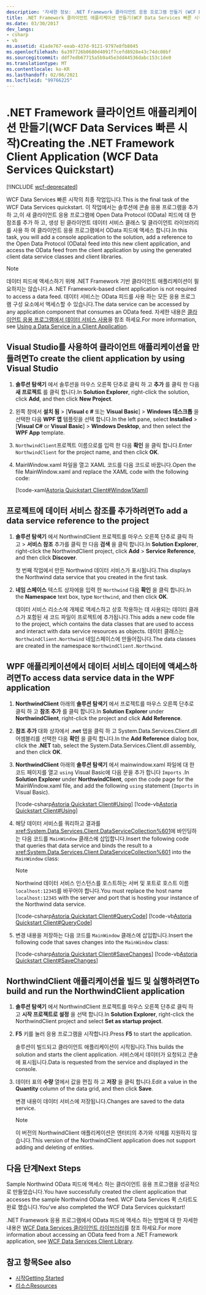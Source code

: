 ```yaml
---
description: '자세한 정보: .NET Framework 클라이언트 응용 프로그램 만들기 (WCF Data Services 빠른 시작)'
title: .NET Framework 클라이언트 애플리케이션 만들기(WCF Data Services 빠른 시작)
ms.date: 03/30/2017
dev_langs:
- csharp
- vb
ms.assetid: 41ade767-eeab-437d-9121-9797e8fb8045
ms.openlocfilehash: 6a397726b0680d4091f7cefd8928e43c74dc08bf
ms.sourcegitcommit: ddf7edb67715a5b9a45e3dd44536dabc153c1de0
ms.translationtype: MT
ms.contentlocale: ko-KR
ms.lasthandoff: 02/06/2021
ms.locfileid: "99766225"
---
```

# <a name="creating-the-net-framework-client-application-wcf-data-services-quickstart"></a><span data-ttu-id="a4b5e-103">.NET Framework 클라이언트 애플리케이션 만들기(WCF Data Services 빠른 시작)</span><span class="sxs-lookup"><span data-stu-id="a4b5e-103">Creating the .NET Framework Client Application (WCF Data Services Quickstart)</span></span>

[!INCLUDE [wcf-deprecated](~/includes/wcf-deprecated.md)]

<span data-ttu-id="a4b5e-104">WCF Data Services 빠른 시작의 최종 작업입니다.</span><span class="sxs-lookup"><span data-stu-id="a4b5e-104">This is the final task of the WCF Data Services quickstart.</span></span> <span data-ttu-id="a4b5e-105">이 작업에서는 솔루션에 콘솔 응용 프로그램을 추가 하 고,이 새 클라이언트 응용 프로그램에 Open Data Protocol (OData) 피드에 대 한 참조를 추가 하 고, 생성 된 클라이언트 데이터 서비스 클래스 및 클라이언트 라이브러리를 사용 하 여 클라이언트 응용 프로그램에서 OData 피드에 액세스 합니다.</span><span class="sxs-lookup"><span data-stu-id="a4b5e-105">In this task, you will add a console application to the solution, add a reference to the Open Data Protocol (OData) feed into this new client application, and access the OData feed from the client application by using the generated client data service classes and client libraries.</span></span>

> [!NOTE]
> <span data-ttu-id="a4b5e-106">데이터 피드에 액세스하기 위해 .NET Framework 기반 클라이언트 애플리케이션이 필요하지는 않습니다.</span><span class="sxs-lookup"><span data-stu-id="a4b5e-106">A .NET Framework-based client application is not required to access a data feed.</span></span> <span data-ttu-id="a4b5e-107">데이터 서비스는 OData 피드를 사용 하는 모든 응용 프로그램 구성 요소에서 액세스할 수 있습니다.</span><span class="sxs-lookup"><span data-stu-id="a4b5e-107">The data service can be accessed by any application component that consumes an OData feed.</span></span> <span data-ttu-id="a4b5e-108">자세한 내용은 [클라이언트 응용 프로그램에서 데이터 서비스 사용](using-a-data-service-in-a-client-application-wcf-data-services.md)을 참조 하세요.</span><span class="sxs-lookup"><span data-stu-id="a4b5e-108">For more information, see [Using a Data Service in a Client Application](using-a-data-service-in-a-client-application-wcf-data-services.md).</span></span>

## <a name="to-create-the-client-application-by-using-visual-studio"></a><span data-ttu-id="a4b5e-109">Visual Studio를 사용하여 클라이언트 애플리케이션을 만들려면</span><span class="sxs-lookup"><span data-stu-id="a4b5e-109">To create the client application by using Visual Studio</span></span>

1. <span data-ttu-id="a4b5e-110">**솔루션 탐색기** 에서 솔루션을 마우스 오른쪽 단추로 클릭 하 고 **추가** 를 클릭 한 다음 **새 프로젝트** 를 클릭 합니다.</span><span class="sxs-lookup"><span data-stu-id="a4b5e-110">In **Solution Explorer**, right-click the solution, click **Add**, and then click **New Project**.</span></span>

2. <span data-ttu-id="a4b5e-111">왼쪽 창에서 **설치 됨** > [**Visual c #** 또는 **Visual Basic**] > **Windows 데스크톱** 을 선택한 다음 **WPF 앱** 템플릿을 선택 합니다.</span><span class="sxs-lookup"><span data-stu-id="a4b5e-111">In the left pane, select **Installed** > [**Visual C#** or **Visual Basic**] > **Windows Desktop**, and then select the **WPF App** template.</span></span>

3. <span data-ttu-id="a4b5e-112">`NorthwindClient`프로젝트 이름으로를 입력 한 다음 **확인** 을 클릭 합니다.</span><span class="sxs-lookup"><span data-stu-id="a4b5e-112">Enter `NorthwindClient` for the project name, and then click **OK**.</span></span>

4. <span data-ttu-id="a4b5e-113">MainWindow.xaml 파일을 열고 XAML 코드를 다음 코드로 바꿉니다.</span><span class="sxs-lookup"><span data-stu-id="a4b5e-113">Open the file MainWindow.xaml and replace the XAML code with the following code:</span></span>

     [!code-xaml[Astoria Quickstart Client#Window1Xaml](../../../../samples/snippets/visualbasic/VS_Snippets_Misc/astoria_quickstart_client/vb/window1.xaml#window1xaml)]

## <a name="to-add-a-data-service-reference-to-the-project"></a><span data-ttu-id="a4b5e-114">프로젝트에 데이터 서비스 참조를 추가하려면</span><span class="sxs-lookup"><span data-stu-id="a4b5e-114">To add a data service reference to the project</span></span>

1. <span data-ttu-id="a4b5e-115">**솔루션 탐색기** 에서 NorthwindClient 프로젝트를 마우스 오른쪽 단추로 클릭 하 고   >  **서비스 참조** 추가를 클릭 한 다음 **검색** 을 클릭 합니다.</span><span class="sxs-lookup"><span data-stu-id="a4b5e-115">In **Solution Explorer**, right-click the NorthwindClient project, click **Add** > **Service Reference**, and then click **Discover**.</span></span>

     <span data-ttu-id="a4b5e-116">첫 번째 작업에서 만든 Northwind 데이터 서비스가 표시됩니다.</span><span class="sxs-lookup"><span data-stu-id="a4b5e-116">This displays the Northwind data service that you created in the first task.</span></span>

2. <span data-ttu-id="a4b5e-117">**네임 스페이스** 텍스트 상자에을 입력 한 `Northwind` 다음 **확인** 을 클릭 합니다.</span><span class="sxs-lookup"><span data-stu-id="a4b5e-117">In the **Namespace** text box, type `Northwind`, and then click **OK**.</span></span>

     <span data-ttu-id="a4b5e-118">데이터 서비스 리소스에 개체로 액세스하고 상호 작용하는 데 사용되는 데이터 클래스가 포함된 새 코드 파일이 프로젝트에 추가됩니다.</span><span class="sxs-lookup"><span data-stu-id="a4b5e-118">This adds a new code file to the project, which contains the data classes that are used to access and interact with data service resources as objects.</span></span> <span data-ttu-id="a4b5e-119">데이터 클래스는 `NorthwindClient.Northwind` 네임스페이스에 만들어집니다.</span><span class="sxs-lookup"><span data-stu-id="a4b5e-119">The data classes are created in the namespace `NorthwindClient.Northwind`.</span></span>

## <a name="to-access-data-service-data-in-the-wpf-application"></a><span data-ttu-id="a4b5e-120">WPF 애플리케이션에서 데이터 서비스 데이터에 액세스하려면</span><span class="sxs-lookup"><span data-stu-id="a4b5e-120">To access data service data in the WPF application</span></span>

1. <span data-ttu-id="a4b5e-121">**NorthwindClient** 아래의 **솔루션 탐색기** 에서 프로젝트를 마우스 오른쪽 단추로 클릭 하 고 **참조 추가** 를 클릭 합니다.</span><span class="sxs-lookup"><span data-stu-id="a4b5e-121">In **Solution Explorer** under **NorthwindClient**, right-click the project and click **Add Reference**.</span></span>

2. <span data-ttu-id="a4b5e-122">**참조 추가** 대화 상자에서 **.net** 탭을 클릭 하 고 System.Data.Services.Client.dll 어셈블리를 선택한 다음 **확인** 을 클릭 합니다.</span><span class="sxs-lookup"><span data-stu-id="a4b5e-122">In the **Add Reference** dialog box, click the **.NET** tab, select the System.Data.Services.Client.dll assembly, and then click **OK**.</span></span>

3. <span data-ttu-id="a4b5e-123">**NorthwindClient** 아래의 **솔루션 탐색기** 에서 mainwindow.xaml 파일에 대 한 코드 페이지를 열고 `using` Visual Basic에 다음 문을 추가 합니다 `Imports` .</span><span class="sxs-lookup"><span data-stu-id="a4b5e-123">In **Solution Explorer** under **NorthwindClient**, open the code page for the MainWindow.xaml file, and add the following `using` statement (`Imports` in Visual Basic).</span></span>

    [!code-csharp[Astoria Quickstart Client#Using](../../../../samples/snippets/csharp/VS_Snippets_Misc/astoria_quickstart_client/cs/window1.xaml.cs#using)]
    [!code-vb[Astoria Quickstart Client#Using](../../../../samples/snippets/visualbasic/VS_Snippets_Misc/astoria_quickstart_client/vb/window1.xaml.vb#using)]

4. <span data-ttu-id="a4b5e-124">해당 데이터 서비스를 쿼리하고 결과를 <xref:System.Data.Services.Client.DataServiceCollection%601>에 바인딩하는 다음 코드를 `MainWindow` 클래스에 삽입합니다.</span><span class="sxs-lookup"><span data-stu-id="a4b5e-124">Insert the following code that queries that data service and binds the result to a <xref:System.Data.Services.Client.DataServiceCollection%601> into the `MainWindow` class:</span></span>

    > [!NOTE]
    > <span data-ttu-id="a4b5e-125">Northwind 데이터 서비스 인스턴스를 호스트하는 서버 및 포트로 호스트 이름 `localhost:12345`를 바꾸어야 합니다.</span><span class="sxs-lookup"><span data-stu-id="a4b5e-125">You must replace the host name `localhost:12345` with the server and port that is hosting your instance of the Northwind data service.</span></span>

     [!code-csharp[Astoria Quickstart Client#QueryCode](../../../../samples/snippets/csharp/VS_Snippets_Misc/astoria_quickstart_client/cs/window1.xaml.cs#querycode)]
     [!code-vb[Astoria Quickstart Client#QueryCode](../../../../samples/snippets/visualbasic/VS_Snippets_Misc/astoria_quickstart_client/vb/window1.xaml.vb#querycode)]

5. <span data-ttu-id="a4b5e-126">변경 내용을 저장하는 다음 코드를 `MainWindow` 클래스에 삽입합니다.</span><span class="sxs-lookup"><span data-stu-id="a4b5e-126">Insert the following code that saves changes into the `MainWindow` class:</span></span>

     [!code-csharp[Astoria Quickstart Client#SaveChanges](../../../../samples/snippets/csharp/VS_Snippets_Misc/astoria_quickstart_client/cs/window1.xaml.cs#savechanges)]
     [!code-vb[Astoria Quickstart Client#SaveChanges](../../../../samples/snippets/visualbasic/VS_Snippets_Misc/astoria_quickstart_client/vb/window1.xaml.vb#savechanges)]

## <a name="to-build-and-run-the-northwindclient-application"></a><span data-ttu-id="a4b5e-127">NorthwindClient 애플리케이션을 빌드 및 실행하려면</span><span class="sxs-lookup"><span data-stu-id="a4b5e-127">To build and run the NorthwindClient application</span></span>

1. <span data-ttu-id="a4b5e-128">**솔루션 탐색기** 에서 NorthwindClient 프로젝트를 마우스 오른쪽 단추로 클릭 하 고 **시작 프로젝트로 설정** 을 선택 합니다.</span><span class="sxs-lookup"><span data-stu-id="a4b5e-128">In **Solution Explorer**, right-click the NorthwindClient project and select **Set as startup project**.</span></span>

2. <span data-ttu-id="a4b5e-129">**F5** 키를 눌러 응용 프로그램을 시작합니다.</span><span class="sxs-lookup"><span data-stu-id="a4b5e-129">Press **F5** to start the application.</span></span>

     <span data-ttu-id="a4b5e-130">솔루션이 빌드되고 클라이언트 애플리케이션이 시작됩니다.</span><span class="sxs-lookup"><span data-stu-id="a4b5e-130">This builds the solution and starts the client application.</span></span> <span data-ttu-id="a4b5e-131">서비스에서 데이터가 요청되고 콘솔에 표시됩니다.</span><span class="sxs-lookup"><span data-stu-id="a4b5e-131">Data is requested from the service and displayed in the console.</span></span>

3. <span data-ttu-id="a4b5e-132">데이터 표의 **수량** 열에서 값을 편집 하 고 **저장** 을 클릭 합니다.</span><span class="sxs-lookup"><span data-stu-id="a4b5e-132">Edit a value in the **Quantity** column of the data grid, and then click **Save**.</span></span>

     <span data-ttu-id="a4b5e-133">변경 내용이 데이터 서비스에 저장됩니다.</span><span class="sxs-lookup"><span data-stu-id="a4b5e-133">Changes are saved to the data service.</span></span>

    > [!NOTE]
    > <span data-ttu-id="a4b5e-134">이 버전의 NorthwindClient 애플리케이션은 엔터티의 추가와 삭제를 지원하지 않습니다.</span><span class="sxs-lookup"><span data-stu-id="a4b5e-134">This version of the NorthwindClient application does not support adding and deleting of entities.</span></span>

## <a name="next-steps"></a><span data-ttu-id="a4b5e-135">다음 단계</span><span class="sxs-lookup"><span data-stu-id="a4b5e-135">Next Steps</span></span>

<span data-ttu-id="a4b5e-136">Sample Northwind OData 피드에 액세스 하는 클라이언트 응용 프로그램을 성공적으로 만들었습니다.</span><span class="sxs-lookup"><span data-stu-id="a4b5e-136">You have successfully created the client application that accesses the sample Northwind OData feed.</span></span> <span data-ttu-id="a4b5e-137">WCF Data Services 퀵 스타트도 완료 했습니다.</span><span class="sxs-lookup"><span data-stu-id="a4b5e-137">You've also completed the WCF Data Services quickstart!</span></span>

<span data-ttu-id="a4b5e-138">.NET Framework 응용 프로그램에서 OData 피드에 액세스 하는 방법에 대 한 자세한 내용은 [WCF Data Services 클라이언트 라이브러리](wcf-data-services-client-library.md)를 참조 하세요.</span><span class="sxs-lookup"><span data-stu-id="a4b5e-138">For more information about accessing an OData feed from a .NET Framework application, see [WCF Data Services Client Library](wcf-data-services-client-library.md).</span></span>

## <a name="see-also"></a><span data-ttu-id="a4b5e-139">참고 항목</span><span class="sxs-lookup"><span data-stu-id="a4b5e-139">See also</span></span>

- [<span data-ttu-id="a4b5e-140">시작</span><span class="sxs-lookup"><span data-stu-id="a4b5e-140">Getting Started</span></span>](getting-started-with-wcf-data-services.md)
- [<span data-ttu-id="a4b5e-141">리소스</span><span class="sxs-lookup"><span data-stu-id="a4b5e-141">Resources</span></span>](wcf-data-services-resources.md)
